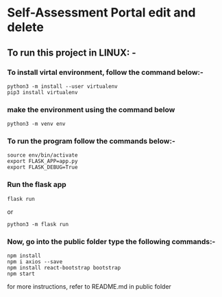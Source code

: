 # Self-Assessment Portal edit and delete

## To run this project in LINUX: -

### To install virtal environment, follow the command below:-

```
python3 -m install --user virtualenv
pip3 install virtualenv
```

### make the environment using the command below

```
python3 -m venv env
```

### To run the program follow the commands below:-

```
source env/bin/activate
export FLASK_APP=app.py
export FLASK_DEBUG=True
```

### Run the flask app

```
flask run
```

or

```
python3 -m flask run
```

### Now, go into the public folder type the following commands:-

```
npm install
npm i axios --save
npm install react-bootstrap bootstrap
npm start
```

for more instructions, refer to README.md in public folder
